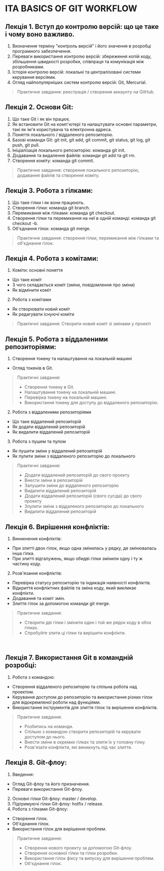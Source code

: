 # ITA BASICS OF GIT WORKFLOW

## Лекція 1. Вступ до контролю версій: що це таке і чому воно важливо.
1.	Визначення терміну "контроль версій" і його значення в розробці програмного забезпечення.
2.	Переваги використання контролю версій: збереження копій коду, збільшення швидкості розробки, співпраця та комунікація між розробниками.
3.	Історія контролю версій: локальні та централізовані системи керування версіями.
4.	Огляд найпопулярніших систем контролю версій: Git, Mercurial.

>Практичне завдання: реєстрація / створення аккаунту на GitHub.


## Лекція 2. Основи Git:
1.	Що таке Git і як він працює.
2.	Як встановити Git на комп'ютері та налаштувати основні параметри, такі як ім'я користувача та електронна адреса.
3.	Поняття локального / віддаленого репозиторію.
4.	Базові команди Git:  git init, git add, git commit, git status, git log, git push, git pull.
5.	Ініціалізація локального репозиторію: команда git init.
6.	Додавання та видалення файлів: команди git add та git rm.
7.	Створення коміту: команда git commit.

>Практичне завдання: створення локального репозиторію, додавання файлів та створення коміту.


## Лекція 3. Робота з гілками:
1.	Що таке гілки і як вони працюють.
2.	Створення гілки: команда git branch.
3.	Перемикання між гілками: команда git checkout.
4.	Створення гілки та перемикання на неї в одній команді: команда git checkout -b.
5.	Об'єднання гілок: команда git merge.

>Практичне завдання: створення гілки, перемикання між гілками та об'єднання гілок.


## Лекція 4. Робота з комітами:
1.	Коміти: основні поняття
  -	Що таке коміт
  -	З чого складається коміт (зміни, повідомлення про зміни)
  -	Як відмінити коміт

2.	Робота з комітами
  -	Як створювати новий коміт
  -	Як редагувати існуючі коміти

>Практичні завдання: Створити новий коміт зі змінами у проекті


## Лекція 5. Робота з віддаленими репозиторіями: 
1.	Створення токену та налаштування на локальній машині
  - Огляд токенів в Git.

>Практичні завдання:
>- Створення токену в Git.
>- Налаштування токену на локальній машині.
>- Перевірка токену на локальній машині.
>- Використання токену для доступу до віддаленого репозиторію.

2.	Робота з віддаленими репозиторіями
  - Що таке віддалений репозиторій
  - Як додати віддалений репозиторій
  - Як видалити віддалений репозиторій

3.	Робота з пушем та пулом
  - Як пушити зміни у віддалений репозиторій
  - Як пулити зміни з віддаленого репозиторію до локального

>Практичні завдання:
>- Додати віддалений репозиторій до свого проекту
>- Внести зміни в репозиторій
>- Запушити зміни до віддаленого репозиторію
>- Видалити віддалений репозиторій
>- Додати віддалений репозиторій (свого сусіда) до свого проекту
>- Зпулити зміни з віддаленого репозиторію до локального
>- Видалити віддалений репозиторій


## Лекція 6. Вирішення конфліктів:
1.	Виникнення конфліктів:
  - При злитті двох гілок, якщо одна змінилась у рядку, де змінювалась інша гілка.
  - При злитті відгалужень, якщо обидві гілки змінили одну і ту ж частину коду.

2.	Розв'язання конфліктів:
  - Перевірка статусу репозиторію та індикація наявності конфліктів.
  - Відкриття конфліктних файлів та зміна коду, який викликає конфлікти.
  - Додавання та коміт змін.
  - Злиття гілок за допомогою команди git merge.

>Практичне завдання: 
>- Створити дві гілки і змінити один і той же рядок коду в обох гілках. 
>- Спробуйте злити ці гілки та вирішити конфлікти.

 
## Лекція 7. Використання Git в командній розробці:
1.	Робота з командою:
  - Створення віддаленого репозиторію та спільна робота над проектом.
  -	Керування доступом до репозиторію та використання різних гілок для відокремленої роботи над функціями.
  -	Використання інструментів для злиття гілок та вирішення конфліктів.

>Практичне завдання: 
>- Розбитись на команди.
>- Спільно з командою створити репозиторій та керувати доступом до нього.
>- Внести зміни в окремих гілках та злити їх у головну гілку. 
>- Розв'язати конфлікти, які виникнуть під час злиття.


## Лекція 8. Git-флоу:
1.	Введення:
  - Огляд Git-флоу та його призначення.
  - Переваги використання Git-флоу.
  
2.	Основні гілки Git-флоу: master / develop.
3.	Підтримуючі гілки Git-флоу: hotfix / release.
4.	Робота з гілками Git-флоу:
  - Створення гілок.
  - Об'єднання гілок.
  - Використання гілок для вирішення проблем.

>Практичне завдання:
>- Створення нового проекту за допомогою Git-флоу.
>- Створення основної гілки та гілки розробки.
>- Використання гілок фіксу та випуску для вирішення проблем.
>- Об'єднання гілок.
